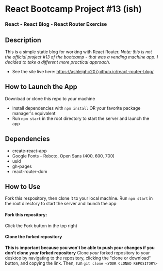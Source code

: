 # React Bootcamp Project #13 (ish)

### React - React Blog - React Router Exercise

## Description

This is a simple static blog for working with React Router.
_Note: this is not the official project #13 of the bootcamp - that was a vending machine app. I decided to take a different more practical approach._

- See the site live here: https://ashleighc207.github.io/react-router-blog/

<!-- <img src="example.png" alt="Example image" width="350" align="center"/> -->

## How to Launch the App

Download or clone this repo to your machine

- Install dependencies with `npm install` OR your favorite package manager's equivalent
- Run `npm start` in the root directory to start the server and launch the app

## Dependencies

- create-react-app
- Google Fonts - Roboto, Open Sans (400, 600, 700)
- uuid
- gh-pages
- react-router-dom

## How to Use

Fork this respository, then clone it to your local machine. Run `npm start` in the root directory to start the server and launch the app

#### Fork this repository:

Click the Fork button in the top right

#### Clone the forked repository

**This is important because you won't be able to push your changes if you don't clone _your_ forked repository**
Clone _your_ forked repository to your desktop by navigating to the repository, clicking the "clone or download" button, and copying the link. Then, run `git clone <YOUR CLONED REPOSITORY>`
